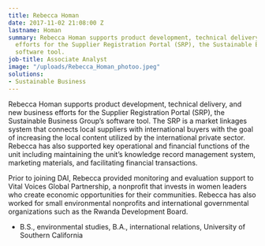 ```yaml
---
title: Rebecca Homan
date: 2017-11-02 21:08:00 Z
lastname: Homan
summary: Rebecca Homan supports product development, technical delivery, and new business
  efforts for the Supplier Registration Portal (SRP), the Sustainable Business Group’s
  software tool.
job-title: Associate Analyst
image: "/uploads/Rebecca_Homan_photoo.jpeg"
solutions:
- Sustainable Business
---
```


Rebecca Homan supports product development, technical delivery, and new business efforts for the Supplier Registration Portal (SRP), the Sustainable Business Group’s software tool. The SRP is a market linkages system that connects local suppliers with international buyers with the goal of increasing the local content utilized by the international private sector. Rebecca has also supported key operational and financial functions of the unit including maintaining the unit’s knowledge record management system, marketing materials, and facilitating financial transactions.

Prior to joining DAI, Rebecca provided monitoring and evaluation support to Vital Voices Global Partnership, a nonprofit that invests in women leaders who create economic opportunities for their communities. Rebecca has also worked for small environmental nonprofits and international governmental organizations such as the Rwanda Development Board.

* B.S., environmental studies, B.A., international relations, University of Southern California
